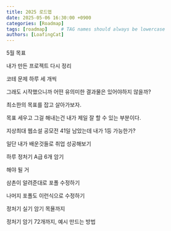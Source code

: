 ```yaml
---
title: 2025 로드맵
date: 2025-05-06 16:30:00 +0900
categories: [Roadmap]
tags: [roadmap]     # TAG names should always be lowercase
authors: [LoafingCat]
---
```


5월 목표

내가 만든 프로젝트 다시 정리

코테 문제 하루 세 개씩

그래도 시작했으니까 어떤 유의미한 결과물은 있어야하지 않을까?

최소한의 목표를 잡고 살아가보자.

목표 세우고 그걸 해내는건 내가 제일 잘 할 수 있는 부분이다.

지상최대 웹소설 공모전 41일 남았는데 내가 1등 가능한가?

일단 내가 배운것들로 취업 성공해보기

하루 정처기 A급 6개 암기

해야 될 거

삼촌이 알려준대로 포폴 수정하기

나머지 포폴도 이런식으로 수정하기

정처기 실기 암기 목욜까지

정처기 암기 72개까지, 예시 만드는 방법